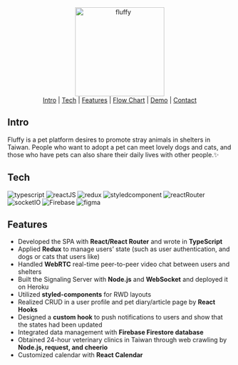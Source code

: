 <div align="center">
<a href="https://fluffy-18025.web.app/" target="_blank"><img src="https://fluffy-18025.web.app/static/media/fluffylogo.547d057c91e8e28efd40.png" alt="fluffy" width="200"/></a>
<br/>
<span><a href="#Intro">Intro</a></span> | <span><a href="#Tech">Tech</a></span> | <span><a href="#Features">Features</a></span> | <span><a href="#Flow_Chart">Flow Chart</a></span> | <span><a href="#Demo">Demo</a></span> | <span><a href="#Contact">Contact</a></span>
</div>
<h2 id="Intro">Intro</h2>

Fluffy is a pet platform desires to promote stray animals in shelters in Taiwan. People who want to adopt a pet can meet lovely dogs and cats, and those who have pets can also share their daily lives with other people.✨

<h2 id="Tech">Tech</h2>
<span><img src="https://img.shields.io/badge/TypeScript-007ACC?style=for-the-badge&logo=typescript&logoColor=white" alt="typescript"/></span>
<span><img src="https://img.shields.io/badge/React-20232A?style=for-the-badge&logo=react&logoColor=61DAFB" alt="reactJS"></span>
<span><img src="https://img.shields.io/badge/Redux-593D88?style=for-the-badge&logo=redux&logoColor=white" alt="redux"></span>
<span><img src="https://img.shields.io/badge/styled--components-DB7093?style=for-the-badge&logo=styled-components&logoColor=white" alt="styledcomponent"></span>
<span><img src="https://img.shields.io/badge/React_Router-CA4245?style=for-the-badge&logo=react-router&logoColor=white" alt="reactRouter"></span>
<span><img src="https://img.shields.io/badge/Socket.io-010101?&style=for-the-badge&logo=Socket.io&logoColor=white" alt="socketIO"></span>
<span><img src="https://img.shields.io/badge/firebase-ffca28?style=for-the-badge&logo=firebase&logoColor=black" alt="Firebase"></span>
<span><img src="https://img.shields.io/badge/Figma-F24E1E?style=for-the-badge&logo=figma&logoColor=white" alt="figma"></span>

<h2 id="Features">Features</h2>
<ul>
<li>Developed the SPA with <b>React/React Router</b> and wrote in <b>TypeScript</b></li>
<li>Applied <b>Redux</b> to manage users’ state (such as user authentication, and dogs or cats that users like)</li>
<li>Handled <b>WebRTC</b> real-time peer-to-peer video chat between users and shelters</li>
<li>Built the Signaling Server with <b>Node.js</b> and <b>WebSocket</b> and deployed it on Heroku</li>
<li>Utilized <b>styled-components</b> for RWD layouts</li>
<li>Realized CRUD in a user profile and pet diary/article page by <b>React Hooks</b></li>
<li>Designed a <b>custom hook</b> to push notifications to users and show that the states had been updated</li>
<li>Integrated data management with <b>Firebase Firestore database</b></li>
<li>Obtained 24-hour veterinary clinics in Taiwan through web crawling by <b>Node.js, request, and cheerio</b></li>
<li>Customized calendar with <b>React Calendar</b></li>
</ul>
